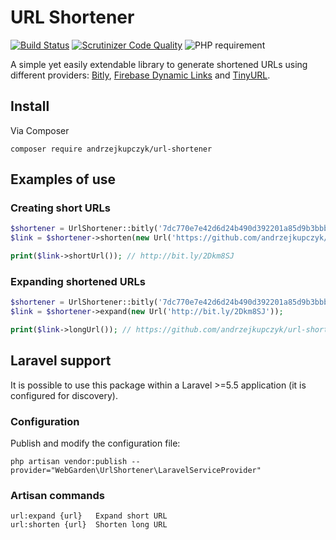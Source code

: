 # URL Shortener
[![Build Status](https://travis-ci.org/andrzejkupczyk/url-shortener.svg?branch=master)](https://travis-ci.org/andrzejkupczyk/url-shortener) 
[![Scrutinizer Code Quality](https://scrutinizer-ci.com/g/andrzejkupczyk/url-shortener/badges/quality-score.png?b=master)](https://scrutinizer-ci.com/g/andrzejkupczyk/url-shortener/?branch=master)
![PHP requirement](https://img.shields.io/badge/PHP-^7.1-blue.svg)

A simple yet easily extendable library to generate shortened URLs using different providers: 
[Bitly](https://bit.ly/), [Firebase Dynamic Links](https://firebase.google.com/docs/dynamic-links/) and [TinyURL](https://tinyurl.com/).

## Install
Via Composer
```
composer require andrzejkupczyk/url-shortener
```

## Examples of use

### Creating short URLs
```php
$shortener = UrlShortener::bitly('7dc770e7e42d6d24b490d392201a85d9b3bbbdcd');
$link = $shortener->shorten(new Url('https://github.com/andrzejkupczyk/url-shortener'));

print($link->shortUrl()); // http://bit.ly/2Dkm8SJ
```

### Expanding shortened URLs
```php
$shortener = UrlShortener::bitly('7dc770e7e42d6d24b490d392201a85d9b3bbbdcd');
$link = $shortener->expand(new Url('http://bit.ly/2Dkm8SJ'));

print($link->longUrl()); // https://github.com/andrzejkupczyk/url-shortener
```

## Laravel support
It is possible to use this package within a Laravel >=5.5 application (it is configured for discovery).

### Configuration  
Publish and modify the configuration file:
```
php artisan vendor:publish --provider="WebGarden\UrlShortener\LaravelServiceProvider"
```
### Artisan commands
```
url:expand {url}   Expand short URL
url:shorten {url}  Shorten long URL
```

